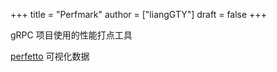+++
title = "Perfmark"
author = ["liangGTY"]
draft = false
+++

gRPC 项目使用的性能打点工具

[perfetto](https://ui.perfetto.dev/) 可视化数据
